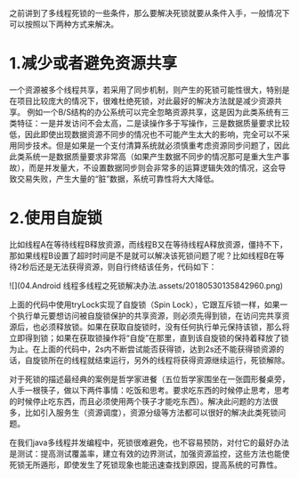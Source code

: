 之前讲到了多线程死锁的一些条件，那么要解决死锁就要从条件入手，一般情况下可以按照以下两种方式来解决。

# 1.减少或者避免资源共享

一个资源被多个线程共享，若采用了同步机制，则产生的死锁可能性很大，特别是在项目比较庞大的情况下，很难杜绝死锁，对此最好的解决方法就是减少资源共享。
例如一个B/S结构的办公系统可以完全忽略资源共享，这是因为此类系统有三类特征：一是并发访问不会太高，二是读操作多于写操作，三是数据质量要求比较低，因此即使出现数据资源不同步的情况也不可能产生太大的影响，完全可以不采用同步技术。但是如果是一个支付清算系统就必须慎重考虑资源同步问题了，因此此类系统一是数据质量要求非常高（如果产生数据不同步的情况那可是重大生产事故），而是并发量大，不设置数据同步则会非常多的运算逻辑失效的情况，这会导致交易失败，产生大量的“脏”数据，系统可靠性将大大降低。

# 2.使用自旋锁

比如线程A在等待线程B释放资源，而线程B又在等待线程A释放资源，僵持不下，那如果线程B设置了超时时间是不是就可以解决该死锁问题了呢？比如线程B在等待2秒后还是无法获得资源，则自行终结该任务，代码如下：

![](04.Android 线程多线程之死锁解决办法.assets/20180530135842960.png)

上面的代码中使用tryLock实现了自旋锁（Spin Lock），它跟互斥锁一样，如果一个执行单元要想访问被自旋锁保护的共享资源，则必须先得到锁，在访问完共享资源后，也必须释放锁。如果在获取自旋锁时，没有任何执行单元保持该锁，那么将立即得到锁；如果在获取锁操作将“自旋”在那里，直到该自旋锁的保持着释放了锁为止。在上面的代码中，2s内不断尝试能否获得锁，达到2s还不能获得锁资源的话，自旋锁所在的线程就结束运行，另外的线程将获得资源继续运行，死锁解除。



对于死锁的描述最经典的案例是哲学家进餐（五位哲学家围坐在一张圆形餐桌旁，人手一根筷子，做以下两件事情：吃饭和思考。要求吃东西的时候停止思考，思考的时候停止吃东西，而且必须使用两个筷子才能吃东西）。解决此问题的方法很多，比如引入服务生（资源调度），资源分级等方法都可以很好的解决此类死锁问题。



在我们java多线程并发编程中，死锁很难避免，也不容易预防，对付它的最好办法是测试：提高测试覆盖率，建立有效的边界测试，加强资源监控，这些方法也能使死锁无所遁形，即使发生了死锁现象也能迅速查找到原因，提高系统的可靠性。

